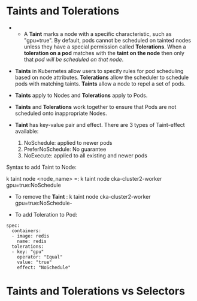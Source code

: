 # Taints and Tolerations 

- - A **Taint** marks a node with a specific characteristic, such as "gpu=true". By default, pods cannot be scheduled on tainted nodes unless they have a special permission called **Tolerations**. When a **toleration on a pod** matches with the **taint on the node** then only that *pod will be scheduled on that node*.

- **Taints** in Kubernetes allow users to specify rules for pod scheduling based on node attributes. **Tolerations** allow the scheduler to schedule pods with matching taints. **Taints** allow a node to repel a set of pods.

- **Taints** apply to Nodes and **Tolerations** apply to Pods.

- **Taints** and **Tolerations** work together to ensure that Pods are not scheduled onto inappropriate Nodes.

- **Taint** has key-value pair and effect. There are 3 types of Taint-effect available:
  1. NoSchedule: applied to newer pods
  2. PreferNoSchedule: No guarantee
  3. NoExecute: applied to all existing and newer pods

Syntax to add Taint to Node:

k taint node <node_name> <key>=<value>:<effect>
k taint node cka-cluster2-worker gpu=true:NoSchedule

- To remove the **Taint** :
k taint node cka-cluster2-worker gpu=true:NoSchedule-

- To add Toleration to Pod:
```
spec:
  containers:
  - image: redis
    name: redis
  tolerations:
  - key: "gpu"
    operator: "Equal"
    value: "true"
    effect: "NoSchedule" 
```

# Taints and Tolerations vs Selectors

